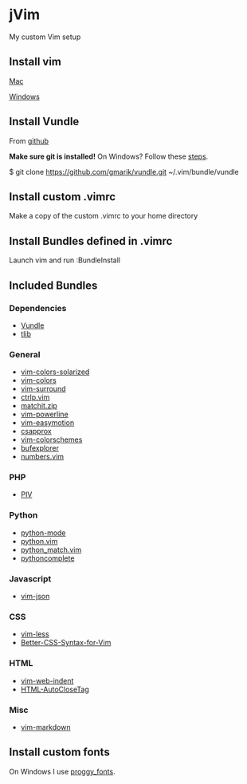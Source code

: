 jVim
====

My custom Vim setup

Install vim
-----------
[Mac](http://code.google.com/p/macvim/)

[Windows](http://cream.sourceforge.net/download.html)

Install Vundle
--------------
From [github](https://github.com/gmarik/vundle)

**Make sure git is installed!**
On Windows? Follow these [steps](https://github.com/gmarik/vundle/wiki/Vundle-for-Windows).

$ git clone https://github.com/gmarik/vundle.git ~/.vim/bundle/vundle

Install custom .vimrc
---------------------
Make a copy of the custom .vimrc to your home directory

Install Bundles defined in .vimrc
---------------------------------
Launch vim and run :BundleInstall

Included Bundles
----------------
### Dependencies ###
* [Vundle](https://github.com/gmarik/vundle)
* [tlib](https://github.com/tomtom/tlib_vim)
### General ###
* [vim-colors-solarized](https://github.com/altercation/vim-colors-solarized)
* [vim-colors](https://github.com/spf13/vim-colors)
* [vim-surround](https://github.com/tpope/vim-surround)
* [ctrlp.vim](https://github.com/kien/ctrlp.vim)
* [matchit.zip](http://www.vim.org/scripts/script.php?script_id=39)
* [vim-powerline](https://github.com/Lokaltog/vim-powerline)
* [vim-easymotion](https://github.com/Lokaltog/vim-easymotion)
* [csapprox](https://github.com/vim-scripts/CSApprox)
* [vim-colorschemes](https://github.com/flazz/vim-colorschemes)
* [bufexplorer](https://github.com/vimcn/bufexplorer.vim)
* [numbers.vim](https://github.com/myusuf3/numbers.vim)
### PHP ###
* [PIV](https://github.com/spf13/PIV)
### Python ###
* [python-mode](https://github.com/klen/python-mode)
* [python.vim](http://www.vim.org/scripts/script.php?script_id=790)
* [python_match.vim](http://www.vim.org/scripts/script.php?script_id=386)
* [pythoncomplete](http://www.vim.org/scripts/script.php?script_id=1542)
### Javascript ###
* [vim-json](https://github.com/leshill/vim-json)
### CSS ###
* [vim-less](https://github.com/groenewege/vim-less)
* [Better-CSS-Syntax-for-Vim](https://github.com/ChrisYip/Better-CSS-Syntax-for-Vim)
### HTML ###
* [vim-web-indent](https://github.com/taxilian/vim-web-indent)
* [HTML-AutoCloseTag](https://github.com/amirh/HTML-AutoCloseTag)
### Misc ###
* [vim-markdown](https://github.com/tpope/vim-markdown)

Install custom fonts
--------------------
On Windows I use [proggy_fonts](http://www.proggyfonts.com/index.php?menu=download).
